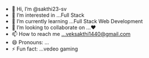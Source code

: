- 👋 Hi, I’m @sakthi23-sv
- 👀 I’m interested in ...Full Stack
- 🌱 I’m currently learning ...Full Stack Web Development
- 💞️ I’m looking to collaborate on ...♥
- 📫 How to reach me ...veksakthi1440@gmail.com
- 😄 Pronouns: ...
- ⚡ Fun fact: ...vedeo gaming

<!---
sakthi23-sv/sakthi23-sv is a ✨ special ✨ repository because its `README.md` (this file) appears on your GitHub profile.
You can click the Preview link to take a look at your changes.
--->
